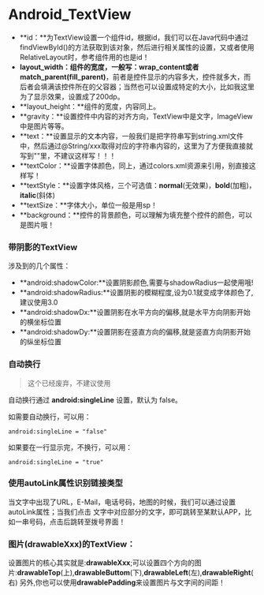 # Android_TextView

- **id：**为TextView设置一个组件id，根据id，我们可以在Java代码中通过findViewById()的方法获取到该对象，然后进行相关属性的设置，又或者使用RelativeLayout时，参考组件用的也是id！
- **layout_width：**组件的宽度，一般写：**wrap_content**或者**match_parent(fill_parent)**，前者是控件显示的内容多大，控件就多大，而后者会填满该控件所在的父容器；当然也可以设置成特定的大小，比如我这里为了显示效果，设置成了200dp。
- **layout_height：**组件的宽度，内容同上。
- **gravity：**设置控件中内容的对齐方向，TextView中是文字，ImageView中是图片等等。
- **text：**设置显示的文本内容，一般我们是把字符串写到string.xml文件中，然后通过@String/xxx取得对应的字符串内容的，这里为了方便我直接就写到""里，不建议这样写！！！
- **textColor：**设置字体颜色，同上，通过colors.xml资源来引用，别直接这样写！
- **textStyle：**设置字体风格，三个可选值：**normal**(无效果)，**bold**(加粗)，**italic**(斜体)
- **textSize：**字体大小，单位一般是用sp！
- **background：**控件的背景颜色，可以理解为填充整个控件的颜色，可以是图片哦！



### 带阴影的TextView

涉及到的几个属性：

- **android:shadowColor:**设置阴影颜色,需要与shadowRadius一起使用哦!
- **android:shadowRadius:**设置阴影的模糊程度,设为0.1就变成字体颜色了,建议使用3.0
- **android:shadowDx:**设置阴影在水平方向的偏移,就是水平方向阴影开始的横坐标位置
- **android:shadowDy:**设置阴影在竖直方向的偏移,就是竖直方向阴影开始的纵坐标位置



###  自动换行

> 这个已经废弃，不建议使用

自动换行通过 **android:singleLine** 设置，默认为 false。

如需要自动换行，可以用：

```
android:singleLine = "false"
```

如果要在一行显示完，不换行，可以用：

```
android:singleLine = "true"
```



### 使用autoLink属性识别链接类型

当文字中出现了URL，E-Mail，电话号码，地图的时候，我们可以通过设置autoLink属性；当我们点击 文字中对应部分的文字，即可跳转至某默认APP，比如一串号码，点击后跳转至拨号界面！



### 图片(drawableXxx)的TextView：

设置图片的核心其实就是:**drawableXxx**;可以设置四个方向的图片:**drawableTop**(上),**drawableButtom**(下),**drawableLeft**(左),**drawableRight**(右) 另外,你也可以使用**drawablePadding**来设置图片与文字间的间距！